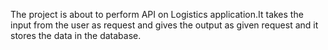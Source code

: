 The project is about to perform API on Logistics application.It takes the input from the user as request and gives the output as given request and it stores the data in the database.
